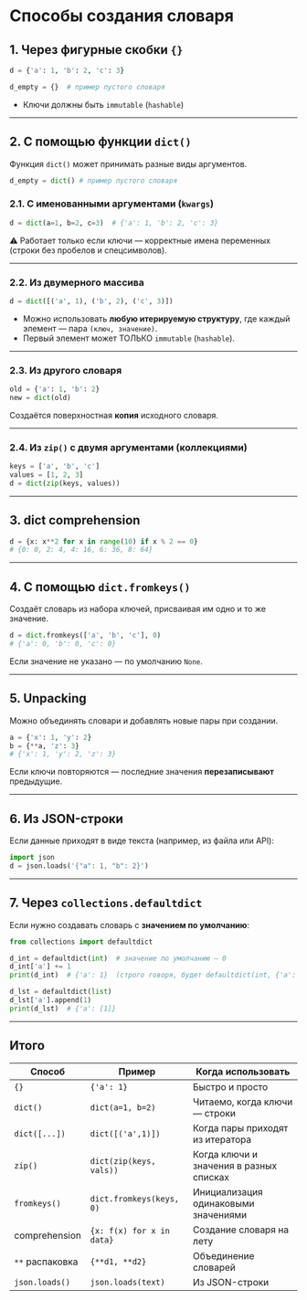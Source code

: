 # Cпособы создания словаря

## 1. Через фигурные скобки `{}`

```python
d = {'a': 1, 'b': 2, 'c': 3}

d_empty = {}  # пример пустого словаря
```

* Ключи должны быть `immutable` (`hashable`)

---

## 2. С помощью функции `dict()`

Функция `dict()` может принимать разные виды аргументов.

```python
d_empty = dict() # пример пустого словаря
```

### 2.1. С именованными аргументами (`kwargs`)

```python
d = dict(a=1, b=2, c=3)  # {'a': 1, 'b': 2, 'c': 3}
```

⚠️ Работает только если ключи — корректные имена переменных (строки без пробелов и спецсимволов).

---

### 2.2. Из двумерного массива

```python
d = dict([('a', 1), ('b', 2), ('c', 3)])
```

* Можно использовать **любую итерируемую структуру**, где каждый элемент — пара `(ключ, значение)`.
* Первый элемент может ТОЛЬКО `immutable` (`hashable`).

---

### 2.3. Из другого словаря

```python
old = {'a': 1, 'b': 2}
new = dict(old)
```

Создаётся поверхностная **копия** исходного словаря.

---

### 2.4. Из `zip()` с двумя аргументами (коллекциями)

```python
keys = ['a', 'b', 'c']
values = [1, 2, 3]
d = dict(zip(keys, values))
```

---

## 3. dict comprehension

```python
d = {x: x**2 for x in range(10) if x % 2 == 0}
# {0: 0, 2: 4, 4: 16, 6: 36, 8: 64}
```

---

## 4. С помощью `dict.fromkeys()`

Создаёт словарь из набора ключей, присваивая им одно и то же значение.

```python
d = dict.fromkeys(['a', 'b', 'c'], 0)
# {'a': 0, 'b': 0, 'c': 0}
```

Если значение не указано — по умолчанию `None`.

---


## 5. Unpacking

Можно объединять словари и добавлять новые пары при создании.

```python
a = {'x': 1, 'y': 2}
b = {**a, 'z': 3}
# {'x': 1, 'y': 2, 'z': 3}
```

Если ключи повторяются — последние значения **перезаписывают** предыдущие.

---

## 6. Из JSON-строки

Если данные приходят в виде текста (например, из файла или API):

```python
import json
d = json.loads('{"a": 1, "b": 2}')
```

---

## 7. Через `collections.defaultdict`

Если нужно создавать словарь с **значением по умолчанию**:

```python
from collections import defaultdict

d_int = defaultdict(int)  # значение по умолчанию — 0
d_int['a'] += 1
print(d_int)  # {'a': 1}  (строго говоря, будет defaultdict(int, {'a': 1}))

d_lst = defaultdict(list)
d_lst['a'].append(1)
print(d_lst)  # {'a': [1]}
```

---

## Итого

| Способ          | Пример                    | Когда использовать                      |
| --------------- | ------------------------- | --------------------------------------- |
| `{}`            | `{'a': 1}`                | Быстро и просто                         |
| `dict()`        | `dict(a=1, b=2)`          | Читаемо, когда ключи — строки           |
| `dict([...])`   | `dict([('a',1)])`         | Когда пары приходят из итератора        |
| `zip()`         | `dict(zip(keys, vals))`   | Когда ключи и значения в разных списках |
| `fromkeys()`    | `dict.fromkeys(keys, 0)`  | Инициализация одинаковыми значениями    |
| comprehension   | `{x: f(x) for x in data}` | Создание словаря на лету                |
| `**` распаковка | `{**d1, **d2}`            | Объединение словарей                    |
| `json.loads()`  | `json.loads(text)`        | Из JSON-строки                          |

